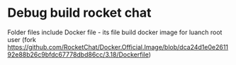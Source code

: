 # Debug build rocket chat

Folder files include Docker file - its file build docker image for luanch root user (fork https://github.com/RocketChat/Docker.Official.Image/blob/dca24d1e0e261192e88b26c9bfdc67778dbd86cc/3.18/Dockerfile)
